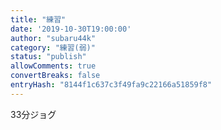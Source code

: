 ```yaml
---
title: "練習"
date: '2019-10-30T19:00:00'
author: "subaru44k"
category: "練習(弱)"
status: "publish"
allowComments: true
convertBreaks: false
entryHash: "8144f1c637c3f49fa9c22166a51859f8"
---
```

33分ジョグ
